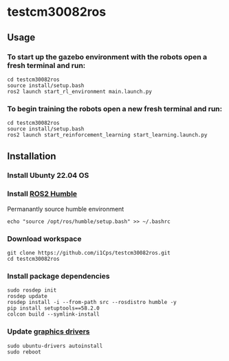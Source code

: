 # testcm30082ros
## Usage

### To start up the gazebo environment with the robots open a fresh terminal and run:
```
cd testcm30082ros
source install/setup.bash
ros2 launch start_rl_environment main.launch.py
```

### To begin training the robots open a new fresh terminal and run:
```
cd testcm30082ros
source install/setup.bash
ros2 launch start_reinforcement_learning start_learning.launch.py
```

## Installation

### Install Ubunty 22.04 OS

### Install [ROS2 Humble](https://docs.ros.org/en/humble/Installation.html)

Permanantly source humble environment
```
echo "source /opt/ros/humble/setup.bash" >> ~/.bashrc
```
### Download workspace
```
git clone https://github.com/i1Cps/testcm30082ros.git
cd testcm30082ros

```

### Install package dependencies
```
sudo rosdep init
rosdep update
rosdep install -i --from-path src --rosdistro humble -y
pip install setuptools==58.2.0
colcon build --symlink-install
```

### Update [graphics drivers](https://beebom.com/how-install-drivers-ubuntu/)
```
sudo ubuntu-drivers autoinstall
sudo reboot
```
